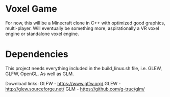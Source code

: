 # Voxel Game
For now, this will be a Minecraft clone in C++ with optimized good graphics, multi-player. Will eventually be something more, aspirationally a VR voxel engine or standalone voxel engine.

# Dependencies
This project needs everything included in the build_linux.sh file, i.e. GLEW, GLFW, OpenGL. As well as GLM.

Download links:
GLFW - https://www.glfw.org/
GLEW - http://glew.sourceforge.net/
GLM - https://github.com/g-truc/glm/
